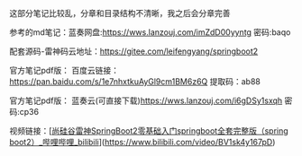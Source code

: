 这部分笔记比较乱，分章和目录结构不清晰，我之后会分章完善



参考的md笔记：蓝奏网盘:https://wws.lanzouj.com/imZdD00yyntg 密码:baqo

配套源码-雷神码云地址：https://gitee.com/leifengyang/springboot2

官方笔记pdf版： 百度云链接：https://pan.baidu.com/s/1e7nhxtkuAyGl9cm1BM6z6Q 
提取码：ab88

官方笔记pdf版： 蓝奏云(可直接下载)https://wws.lanzouj.com/i6gDSy1sxqh
密码:cp36

视频链接：[[尚硅谷雷神SpringBoot2零基础入门springboot全套完整版（spring boot2）_哔哩哔哩_bilibili](https://www.bilibili.com/video/BV19K4y1L7MT)](https://www.bilibili.com/video/BV1sk4y167pD)
